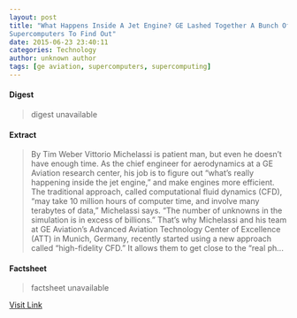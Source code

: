 ```yaml
---
layout: post
title: "What Happens Inside A Jet Engine? GE Lashed Together A Bunch Of
Supercomputers To Find Out"
date: 2015-06-23 23:40:11
categories: Technology
author: unknown author
tags: [ge aviation, supercomputers, supercomputing]
---
```



#### Digest
>digest unavailable

#### Extract
>By Tim Weber Vittorio Michelassi is patient man, but even he doesn’t have enough time. As the chief engineer for aerodynamics at a GE Aviation research center, his job is to figure out “what’s really happening inside the jet engine,” and make engines more efficient. The traditional approach, called computational fluid dynamics (CFD), “may take 10 million hours of computer time, and involve many terabytes of data,” Michelassi says. “The number of unknowns in the simulation is in excess of billions.” That&rsquo;s why Michelassi and his team at GE Aviation’s Advanced Aviation Technology Center of Excellence (ATT) in Munich, Germany, recently started using a new approach called “high-fidelity CFD.” It allows them to get close to the “real ph...

#### Factsheet
>factsheet unavailable

[Visit Link](http://www.gereports.com/post/122261129200)


